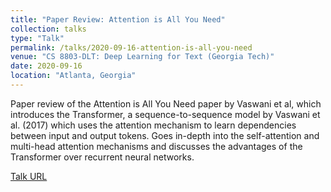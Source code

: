 ```yaml
---
title: "Paper Review: Attention is All You Need"
collection: talks
type: "Talk"
permalink: /talks/2020-09-16-attention-is-all-you-need
venue: "CS 8803-DLT: Deep Learning for Text (Georgia Tech)"
date: 2020-09-16
location: "Atlanta, Georgia"
---
```


Paper review of the Attention is All You Need paper by Vaswani et al, which introduces the Transformer, a sequence-to-sequence model by Vaswani et al. (2017) which uses the attention mechanism to learn dependencies between input and output tokens. Goes in-depth into the self-attention and multi-head attention mechanisms and discusses the advantages of the Transformer over recurrent neural networks.

[Talk URL](https://youtu.be/asl9WV7taNM)
